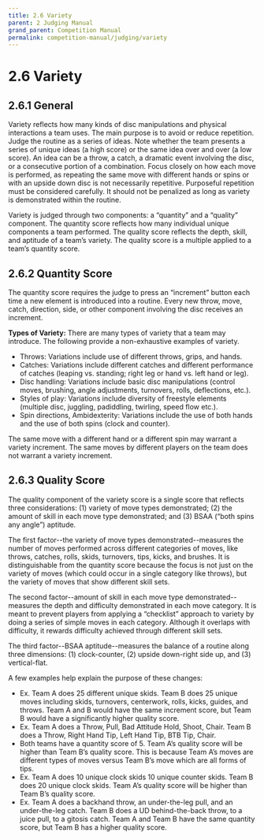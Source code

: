 ```yaml
---
title: 2.6 Variety
parent: 2 Judging Manual
grand_parent: Competition Manual
permalink: competition-manual/judging/variety
---
```

# 2.6 Variety

## 2.6.1 General
Variety reflects how many kinds of disc manipulations and physical interactions a team uses. The main purpose is
to avoid or reduce repetition. Judge the routine as a series of ideas. Note whether the team presents a series of
unique ideas (a high score) or the same idea over and over (a low score). An idea can be a throw, a catch, a
dramatic event involving the disc, or a consecutive portion of a combination. Focus closely on how each move is
performed, as repeating the same move with different hands or spins or with an upside down disc is not
necessarily repetitive. Purposeful repetition must be considered carefully. It should not be penalized as long as
variety is demonstrated within the routine. 

Variety is judged through two components: a “quantity” and a “quality” component. The quantity score reflects
how many individual unique components a team performed. The quality score reflects the depth, skill, and
aptitude of a team’s variety. The quality score is a multiple applied to a team’s quantity score.

## 2.6.2 Quantity Score
The quantity score requires the judge to press an “increment” button each time a new element is introduced into a
routine. Every new throw, move, catch, direction, side, or other component involving the disc receives an
increment.

**Types of Variety:** There are many types of variety that a team may introduce. The following provide a
non-exhaustive examples of variety.

- Throws: Variations include use of different throws, grips, and hands.
- Catches: Variations include different catches and different performance of catches (leaping vs. standing; right leg or hand vs. left hand or leg).
- Disc handling: Variations include basic disc manipulations (control moves, brushing, angle adjustments, turnovers, rolls, deflections, etc.).
- Styles of play: Variations include diversity of freestyle elements (multiple disc, juggling, padiddling, twirling, speed flow etc.).
- Spin directions, Ambidexterity: Variations include the use of both hands and the use of both spins (clock and counter). 

The same move with a different hand or a different spin may warrant a variety increment. The same moves by different players on the team does not warrant a variety increment.

## 2.6.3 Quality Score
The quality component of the variety score is a single score that reflects three considerations: (1) variety of move
types demonstrated; (2) the amount of skill in each move type demonstrated; and (3) BSAA (“both spins any
angle”) aptitude.

The first factor--the variety of move types demonstrated--measures the number of moves performed across
different categories of moves, like throws, catches, rolls, skids, turnovers, tips, kicks, and brushes. It is
distinguishable from the quantity score because the focus is not just on the variety of moves (which could occur in
a single category like throws), but the variety of moves that show different skill sets.

The second factor--amount of skill in each move type demonstrated--measures the depth and difficulty
demonstrated in each move category. It is meant to prevent players from applying a “checklist” approach to variety
by doing a series of simple moves in each category. Although it overlaps with difficulty, it rewards difficulty
achieved through different skill sets.

The third factor--BSAA aptitude--measures the balance of a routine along three dimensions: (1) clock-counter, (2)
upside down-right side up, and (3) vertical-flat.

A few examples help explain the purpose of these changes:
- Ex. Team A does 25 different unique skids. Team B does 25 unique moves including skids, turnovers, 
centerwork, rolls, kicks, guides, and throws. Team A and B would have the same increment score, but
Team B would have a significantly higher quality score.
- Ex. Team A does a Throw, Pull, Bad Attitude Hold, Shoot, Chair. Team B does a Throw, Right Hand Tip,
  Left Hand Tip, BTB Tip, Chair.
- Both teams have a quantity score of 5. Team A’s quality score will be higher than Team B’s quality score.
  This is because Team A’s moves are different types of moves versus Team B’s move which are all forms of
  tips.
- Ex. Team A does 10 unique clock skids 10 unique counter skids. Team B does 20 unique clock skids. Team
  A’s quality score will be higher than Team B’s quality score.
- Ex. Team A does a backhand throw, an under-the-leg pull, and an under-the-leg catch. Team B does a UD
  behind-the-back throw, to a juice pull, to a gitosis catch. Team A and Team B have the same quantity
  score, but Team B has a higher quality score.